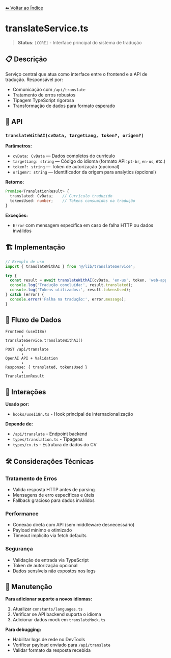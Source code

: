 [⬅ Voltar ao Índice](../README_INDEX.md)

# translateService.ts

> **Status**: `[CORE]` - Interface principal do sistema de tradução

## 📋 Descrição

Serviço central que atua como interface entre o frontend e a API de tradução. Responsável por:
- Comunicação com `/api/translate` 
- Tratamento de erros robustos
- Tipagem TypeScript rigorosa
- Transformação de dados para formato esperado

## 🔧 API

### `translateWithAI(cvData, targetLang, token?, origem?)`

**Parâmetros:**
- `cvData: CvData` — Dados completos do currículo
- `targetLang: string` — Código do idioma (formato API: `pt-br`, `en-us`, etc.)
- `token?: string` — Token de autorização (opcional)
- `origem?: string` — Identificador da origem para analytics (opcional)

**Retorno:**
```typescript
Promise<TranslationResult> {
  translated: CvData;    // Currículo traduzido
  tokensUsed: number;    // Tokens consumidos na tradução
}
```

**Exceções:**
- `Error` com mensagem específica em caso de falha HTTP ou dados inválidos

## 🏗️ Implementação

```typescript
// Exemplo de uso
import { translateWithAI } from '@/lib/translateService';

try {
  const result = await translateWithAI(cvData, 'en-us', token, 'web-app');
  console.log('Tradução concluída:', result.translated);
  console.log('Tokens utilizados:', result.tokensUsed);
} catch (error) {
  console.error('Falha na tradução:', error.message);
}
```

## 🔄 Fluxo de Dados

```
Frontend (useI18n)
       ↓
translateService.translateWithAI()
       ↓
POST /api/translate
       ↓
OpenAI API + Validation
       ↓
Response: { translated, tokensUsed }
       ↓
TranslationResult
```

## 🔗 Interações

**Usado por:**
- `hooks/useI18n.ts` - Hook principal de internacionalização

**Depende de:**
- `/api/translate` - Endpoint backend
- `types/translation.ts` - Tipagens
- `types/cv.ts` - Estrutura de dados do CV

## 🛠️ Considerações Técnicas

### Tratamento de Erros
- Valida resposta HTTP antes de parsing
- Mensagens de erro específicas e úteis
- Fallback gracioso para dados inválidos

### Performance
- Conexão direta com API (sem middleware desnecessário)
- Payload mínimo e otimizado
- Timeout implícito via fetch defaults

### Segurança
- Validação de entrada via TypeScript
- Token de autorização opcional
- Dados sensíveis não expostos nos logs

## 📝 Manutenção

**Para adicionar suporte a novos idiomas:**
1. Atualizar `constants/languages.ts`
2. Verificar se API backend suporta o idioma
3. Adicionar dados mock em `translateMock.ts`

**Para debugging:**
- Habilitar logs de rede no DevTools
- Verificar payload enviado para `/api/translate`
- Validar formato da resposta recebida

